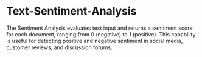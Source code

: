 # Text-Sentiment-Analysis
The Sentiment Analysis evaluates text input and returns a sentiment score for each document, ranging from 0 (negative) to 1 (positive).  This capability is useful for detecting positive and negative sentiment in social media, customer reviews, and discussion forums.
